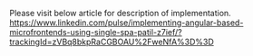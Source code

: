 Please visit below article for description of implementation.
https://www.linkedin.com/pulse/implementing-angular-based-microfrontends-using-single-spa-patil-z7ief/?trackingId=zVBq8bkpRaCGBOAU%2FweNfA%3D%3D
